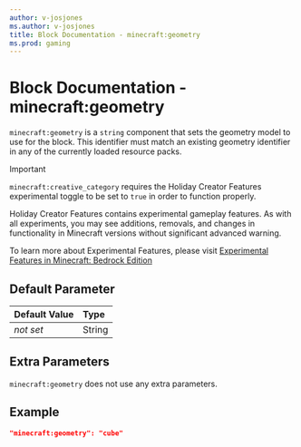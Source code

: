 ```yaml
---
author: v-josjones
ms.author: v-josjones
title: Block Documentation - minecraft:geometry
ms.prod: gaming
---
```


# Block Documentation - minecraft:geometry

`minecraft:geometry` is a `string` component that sets the geometry model to use for the block. This identifier must match an existing geometry identifier in any of the currently loaded resource packs.

>[!IMPORTANT]
> `minecraft:creative_category` requires the Holiday Creator Features experimental toggle to be set to `true` in order to function properly.
>
>Holiday Creator Features contains experimental gameplay features. As with all experiments, you may see additions, removals, and changes in functionality in Minecraft versions without significant advanced warning.
>
>To learn more about Experimental Features, please visit [Experimental Features in Minecraft: Bedrock Edition](../../../../../Documents/ExperimentalFeaturesToggle.md)

## Default Parameter

|Default Value|Type |
|:----|:----|
|*not set*| String|

## Extra Parameters

`minecraft:geometry` does not use any extra parameters.

## Example

```json
"minecraft:geometry": "cube"
```
